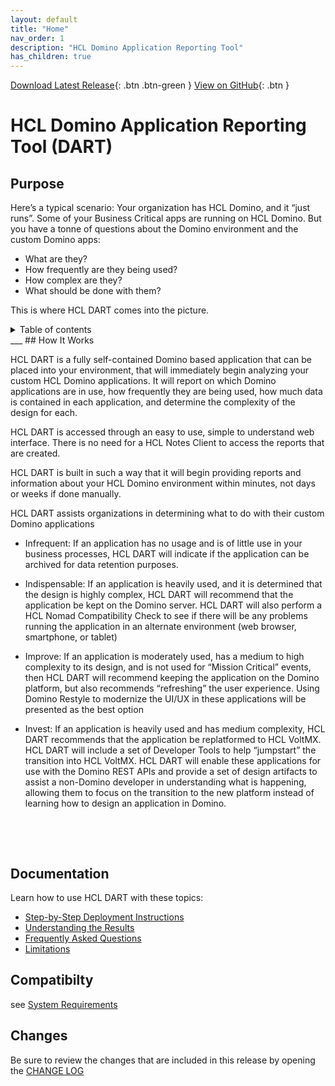 ```yaml
---
layout: default
title: "Home"
nav_order: 1
description: "HCL Domino Application Reporting Tool"
has_children: true
---
```


[Download Latest Release](https://github.com/HCL-TECH-SOFTWARE/dominio_application_reporting_tool_DART/releases/latest){: .btn .btn-green }
[View on GitHub](https://github.com/HCL-TECH-SOFTWARE/dominio_application_reporting_tool_DART/){: .btn }

<h1> HCL Domino Application Reporting Tool (DART)</h1>

## Purpose
Here’s a typical scenario: Your organization has HCL Domino, and it “just runs”. Some of your Business Critical apps are running on HCL Domino. But you have a tonne of questions about the Domino environment and the custom Domino apps:

* What are they?
* How frequently are they being used?
* How complex are they?
* What should be done with them?

This is where HCL DART comes into the picture. 


<details close markdown="block">
  <summary>
    Table of contents
  </summary>
  {: .text-delta }
1. TOC
{:toc}
</details>
___
## How It Works

HCL DART is a fully self-contained Domino based application that can be placed into your environment, that will immediately begin analyzing your custom HCL Domino applications. It will report on which Domino applications are in use, how frequently they are being used, how much data is contained in each application, and determine the complexity of the design for each.

HCL DART is accessed through an easy to use, simple to understand web interface. There is no need for a HCL Notes Client to access the reports that are created.

HCL DART is built in such a way that it will begin providing reports and information about your HCL Domino environment within minutes, not days or weeks if done manually.

HCL DART assists organizations in determining what to do with their custom Domino applications

* Infrequent: If an application has no usage and is of little use in your business processes, HCL DART will indicate if the application can be archived for data retention purposes.

* Indispensable: If an application is heavily used, and it is determined that the design is highly complex, HCL DART will recommend that the application be kept on the Domino server. HCL DART will also perform a HCL Nomad Compatibility Check to see if there will be any problems running the application in an alternate environment (web browser, smartphone, or tablet)

* Improve: If an application is moderately used, has a medium to high complexity to its design, and is not used for “Mission Critical” events, then HCL DART will recommend keeping the application on the Domino platform, but also recommends “refreshing” the user experience. Using Domino Restyle to modernize the UI/UX in these applications will be presented as the best option

* Invest: If an application is heavily used and has medium complexity, HCL DART recommends that the application be replatformed to HCL VoltMX. HCL DART will include a set of Developer Tools to help “jumpstart” the transition into HCL VoltMX. HCL DART will enable these applications for use with the Domino REST APIs and provide a set of design artifacts to assist a non-Domino developer in understanding what is happening, allowing them to focus on the transition to the new platform instead of learning how to design an application in Domino.


<div style="visibility:hidden">
## Intro

{% include youtube.html id="zBPAdHMGzzo" %}
</div>

## Documentation
Learn how to use HCL DART with these topics:

* [Step-by-Step Deployment Instructions](instructions.md)
* [Understanding the Results](results.md)
* [Frequently Asked Questions](faqs.md)
* [Limitations](limitations.md)

## Compatibilty

see [System Requirements](requirements.md)


## Changes

Be sure to review the changes that are included in this release by opening the [CHANGE LOG](changelog.md)